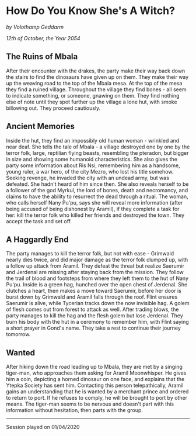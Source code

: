 # How Do You Know She's A Witch?

*by Volothamp Geddarm*

*12th of October, the Year 2054*

## The Ruins of Mbala
After their encounter with the drakes, the party make their way back down the stairs to find the dinosaurs have given up on them. They make their way up the weaving road to the top of the Mbala mesa. At the top of the mesa they find a ruined village. Throughout the village they find bones - all seem to indicate something, or someone, gnawing on them. They find nothing else of note until they spot further up the village a lone hut, with smoke billowing out. They proceed cautiously. 

## Ancient Memories
Inside the hut, they find an impossibly old human woman - wrinkled and near deaf. She tells the tale of Mbala - a village destroyed one by one by the terror folk, large, reptilian flying beasts, resembling the pteradon, but bigger in size and showing some humanoid characteristics. She also gives the party some information about Ris Nsi, remembering him as a handsome, young ruler, a war hero, of the city Mezro, who lost his title somehow. Seeking revenge, he invaded the city with an undead army, but was defeated. She hadn't heard of him since then. She also reveals herself to be a follower of the god Myrkul, the lord of bones, death and necromancy, and claims to have the ability to resurrect the dead through a ritual. The woman, who calls herself Nany Pu'pu, says she will reveal more information (after being accused of being dishonest by Aramil), if they complete a task for her: kill the terror folk who killed her friends and destroyed the town. They accept the task and set off.

## A Haggardly End
The party manages to kill the terror folk, but not with ease - Grimwald nearly dies twice, and did major damage as the terror folk clumped up, with a follow up attack from Aramil. They defeat the threat but realize Saerumir and Jerdenal are missing after staying back from the mission. They follow the trail of blood and footsteps from where they left them to the hut of Nany Pu'pu. Inside is a green hag, hunched over the open chest of Jerdenal. She clutches a heart, then makes a move toward Saerumir, before her door is burst down by Grimwald and Aramil falls through the roof. Flint ensures Saerumir is alive, while Tycerian tracks down the now invisible hag. A golem of flesh comes out from forest to attack as well. After trading blows, the party manages to kill the hag and the flesh golem but lose Jerdenal. They burn his body with the hut in a ceremony to remember him, with Flint saying a short prayer in Gond's name. They take a rest to continue their journey tomorrow. 

## Wanted
After hiking down the road leading up to Mbala, they are met by a singing tiger-man, who approaches them asking for Aramil Moonwhisper. He gives him a coin, depicting a horned dinosaur on one face, and explains that the Ytepka Society has sent him. Contacting this person telepathically, Aramil gains an understanding that he is wanted by a merchant prince and ordered to return to port. If he refuses to comply, he will be brought to port by other means. The tiger-man seems to be nervous and doesn't part with this information without hesitation, then parts with the group.







----------------------------
Session played on 01/04/2020
